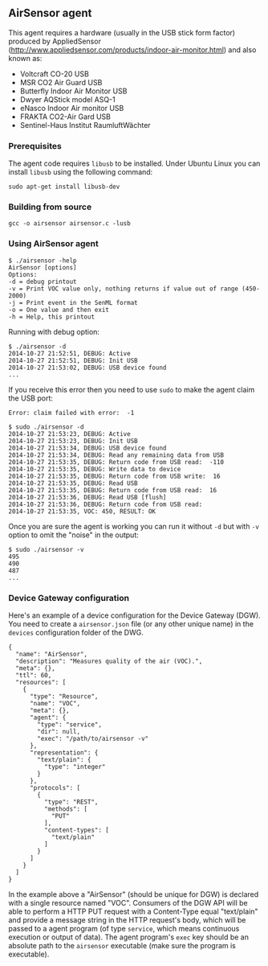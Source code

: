 ## AirSensor agent

This agent requires a hardware (usually in the USB stick form factor) produced by AppliedSensor (http://www.appliedsensor.com/products/indoor-air-monitor.html) and also known as:

* Voltcraft CO-20 USB
* MSR CO2 Air Guard USB
* Butterfly Indoor Air Monitor USB
* Dwyer AQStick model ASQ-1
* eNasco Indoor Air monitor USB
* FRAKTA CO2-Air Gard USB
* Sentinel-Haus Institut RaumluftWächter

### Prerequisites

The agent code requires `libusb` to be installed. Under Ubuntu Linux you can install `libusb` using the following command:

    sudo apt-get install libusb-dev

### Building from source

    gcc -o airsensor airsensor.c -lusb

### Using AirSensor agent

```
$ ./airsensor -help
AirSensor [options]
Options:
-d = debug printout
-v = Print VOC value only, nothing returns if value out of range (450-2000)
-j = Print event in the SenML format
-o = One value and then exit
-h = Help, this printout
```

Running with debug option:

    $ ./airsensor -d
    2014-10-27 21:52:51, DEBUG: Active
    2014-10-27 21:52:51, DEBUG: Init USB
    2014-10-27 21:53:02, DEBUG: USB device found
    ...

If you receive this error then you need to use `sudo` to make the agent claim the USB port:
    
    Error: claim failed with error:  -1

```
$ sudo ./airsensor -d
2014-10-27 21:53:23, DEBUG: Active
2014-10-27 21:53:23, DEBUG: Init USB
2014-10-27 21:53:34, DEBUG: USB device found
2014-10-27 21:53:34, DEBUG: Read any remaining data from USB
2014-10-27 21:53:35, DEBUG: Return code from USB read:  -110
2014-10-27 21:53:35, DEBUG: Write data to device
2014-10-27 21:53:35, DEBUG: Return code from USB write:  16
2014-10-27 21:53:35, DEBUG: Read USB
2014-10-27 21:53:35, DEBUG: Return code from USB read:  16
2014-10-27 21:53:36, DEBUG: Read USB [flush]
2014-10-27 21:53:36, DEBUG: Return code from USB read:
2014-10-27 21:53:35, VOC: 450, RESULT: OK
```

Once you are sure the agent is working you can run it without `-d` but with `-v` option to omit the "noise" in the output:

```
$ sudo ./airsensor -v
495
490
487
...
```


### Device Gateway configuration

Here's an example of a device configuration for the Device Gateway (DGW). You need to create a `airsensor.json` file (or any other unique name) in the `devices` configuration folder of the DWG.

    {
      "name": "AirSensor",
      "description": "Measures quality of the air (VOC).",
      "meta": {},
      "ttl": 60,
      "resources": [
        {
          "type": "Resource",
          "name": "VOC",
          "meta": {},
          "agent": {
            "type": "service",
            "dir": null,
            "exec": "/path/to/airsensor -v"
          },
          "representation": {
            "text/plain": {
              "type": "integer"
            }
          },
          "protocols": [
            {
              "type": "REST",
              "methods": [
                "PUT"
              ],
              "content-types": [
                "text/plain"
              ]
            }
          ]
        }
      ]
    }

In the example above a "AirSensor" (should be unique for DGW) is declared with a single resource named "VOC". Consumers of the DGW API will be able to perform a HTTP PUT request with a Content-Type equal "text/plain" and provide a message string in the HTTP request's body, which will be passed to a agent program (of type `service`, which means continuous execution or output of data). The agent program's `exec` key should be an absolute path to the `airsensor` executable (make sure the program is executable).
